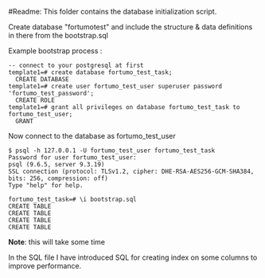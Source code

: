 #Readme:
This folder contains the database initialization script. 

Create database "fortumotest" and include the structure & data definitions in there from the bootstrap.sql

Example bootstrap process :
```
-- connect to your postgresql at first
template1=# create database fortumo_test_task;
  CREATE DATABASE
template1=# create user fortumo_test_user superuser password 'fortumo_test_password';
  CREATE ROLE
template1=# grant all privileges on database fortumo_test_task to fortumo_test_user;
  GRANT
```

Now connect to the database as fortumo_test_user

```
$ psql -h 127.0.0.1 -U fortumo_test_user fortumo_test_task
Password for user fortumo_test_user: 
psql (9.6.5, server 9.3.19)
SSL connection (protocol: TLSv1.2, cipher: DHE-RSA-AES256-GCM-SHA384, bits: 256, compression: off)
Type "help" for help.

fortumo_test_task=# \i bootstrap.sql 
CREATE TABLE
CREATE TABLE
CREATE TABLE
CREATE TABLE

```

**Note**: this will take some time

In the SQL file I have introduced SQL for creating index on some columns to improve performance.
